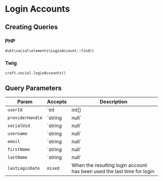 # Login Accounts

## Creating Queries

### PHP

	dukt\social\elements\LoginAccount::find()

### Twig

	craft.social.loginAccounts()

## Query Parameters

Param              | Accepts                              | Description
------------------ | ------------------------------------ | ---------------------------------------------------------------------------------
`userId`		   | `int|int[]|null`					  | The user ID(s) that the resulting login accounts must belong to
`providerHandle`   | `string|null`						  | The handle of the provider that the resulting login accounts must belong to
`socialUid`        | `string|null`						  | The socialUid of the login account
`username`		   | `string|null`						  | The username of the user that the resulting login accounts must belong to
`email`			   | `string|null`						  | The email of the user that the resulting login accounts must belong to
`firstName`		   | `string|null`						  | The firstName of the user that the resulting login accounts must belong to
`lastName`		   | `string|null`						  | The handle of the provider that the resulting login accounts must belong to
`lastLoginDate`	   | `mixed`                              | When the resulting login account has been used the last time for login
